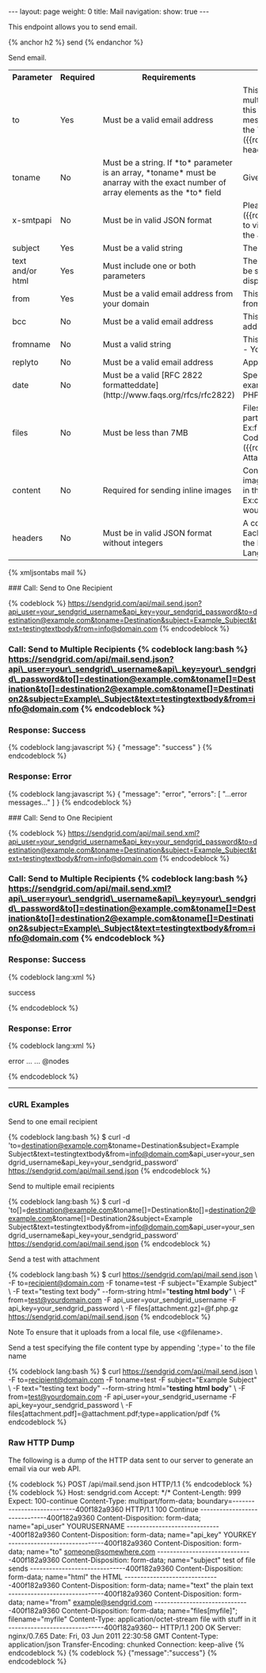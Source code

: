 --- layout: page weight: 0 title: Mail navigation: show: true ---

This endpoint allows you to send email.

{% anchor h2 %} send {% endanchor %}

Send email.

<table class="table table-bordered table-striped">
   <tbody>
      <tr>
         <th>Parameter</th>
         <th>Required</th>
         <th>Requirements</th>
         <th>Description</th>
      </tr>
      <tr>
         <td>to</td>
         <td>Yes</td>
         <td>Must be a valid email address</td>
         <td>This can also be passed in as an array, to send to multiple locations.Note that recipients passed in this parameter will be visible as part ofthe message. If you wish to hide the recipients, use the TO parameter inthe [x-smtpapi]({{root_url}}/API_Reference/SMTP_API/index.html) header.</td>
      </tr>
      <tr>
         <td>toname</td>
         <td>No</td>
         <td>Must be a string. If *to* parameter is an array, *toname* must be anarray with the exact number of array elements as the *to* field</td>
         <td>Give a name to the recipient</td>
      </tr>
      <tr>
         <td>x-smtpapi</td>
         <td>No</td>
         <td>Must be in valid JSON format</td>
         <td>Please review the [SMTPAPI]({{root_url}}/API_Reference/SMTP_API/index.html) to viewdocumentation on what you can do with the JSON headers</td>
      </tr>
      <tr>
         <td>subject</td>
         <td>Yes</td>
         <td>Must be a valid string</td>
         <td>The subject of your email</td>
      </tr>
      <tr>
         <td>text and/or html</td>
         <td>Yes</td>
         <td>Must include one or both parameters</td>
         <td>The actual content of your email message. It can be sent as either plaintext or HTML for the user to display</td>
      </tr>
      <tr>
         <td>from</td>
         <td>Yes</td>
         <td>Must be a valid email address from your domain</td>
         <td>This is where the email will appear to originate from for your recipient</td>
      </tr>
      <tr>
         <td>bcc</td>
         <td>No</td>
         <td>Must be a valid email address</td>
         <td>This can also be passed in as an array of email addresses for multiplerecipients</td>
      </tr>
      <tr>
         <td>fromname</td>
         <td>No</td>
         <td>Must a valid string</td>
         <td>This is name appended to the from email field. IE - Your name or companyname</td>
      </tr>
      <tr>
         <td>replyto</td>
         <td>No</td>
         <td>Must be a valid email address</td>
         <td>Append a reply-to field to your email message</td>
      </tr>
      <tr>
         <td>date</td>
         <td>No</td>
         <td>Must be a valid [RFC 2822 formatteddate](http://www.faqs.org/rfcs/rfc2822)</td>
         <td>Specify the date header of your email. One example: "Thu, 21 Dec 200016:01:07 +0200". PHP developers can use: *date('r');*</td>
      </tr>
      <tr>
         <td>files</td>
         <td>No</td>
         <td>Must be less than 7MB</td>
         <td>
            Files to be attached. The file contents must be part of the multipartHTTP POST. Ex:files[file1.jpg]=
            <file>
               [file2.pdf]=
               <file>   [Example Code(PHP)]({{root_url}}/Code_Examples/php.html#-Using-Attachments)</file>
            </file>
            <tr>
               <td>content</td>
               <td>No</td>
               <td>Required for sending inline images</td>
               <td>
                  Content IDs of the files to be used as inline images. Content IDs shouldmatch the cid's used in the HTML markup. Ex:content[file1.jpg]=ii\_139db99fdb5c3704 would correspond with the HTML`
                  <img src="cid:ii_139db99fdb5c3704">`</img>
                  <tr>
                     <td>headers</td>
                     <td>No</td>
                     <td>Must be in valid JSON format without integers</td>
                     <td>A collection of key/value pairs in JSON format. Each key represents aheader name and the value the header value. Ex: {"X-Accept-Language":"en", "X-Mailer": "MyApp"}</td>
                  </tr>
               </td>
            </tr>
         </td>
      </tr>
   </tbody>
</table>

{% xmljsontabs mail %}

<div class="tab-content">
<div class="tab-pane active" id="mail-json">
### Call: Send to One Recipient

{% codeblock %}
https://sendgrid.com/api/mail.send.json?api_user=your_sendgrid_username&api_key=your_sendgrid_password&to=destination@example.com&toname=Destination&subject=Example_Subject&text=testingtextbody&from=info@domain.com
{% endcodeblock %}

### Call: Send to Multiple Recipients {% codeblock lang:bash %} https://sendgrid.com/api/mail.send.json?api\_user=your\_sendgrid\_username&api\_key=your\_sendgrid\_password&to[]=destination@example.com&toname[]=Destination&to[]=destination2@example.com&toname[]=Destination2&subject=Example\_Subject&text=testingtextbody&from=info@domain.com {% endcodeblock %}

### Response: Success

{% codeblock lang:javascript %}
{
  "message": "success"
}
{% endcodeblock %}

### Response: Error

{% codeblock lang:javascript %}
{
  "message": "error",
  "errors": [
    "...error messages..."
  ]
}
{% endcodeblock %}

</div>
<div class="tab-pane" id="mail-xml">
### Call: Send to One Recipient

{% codeblock %}
https://sendgrid.com/api/mail.send.xml?api_user=your_sendgrid_username&api_key=your_sendgrid_password&to=destination@example.com&toname=Destination&subject=Example_Subject&text=testingtextbody&from=info@domain.com
{% endcodeblock %}

### Call: Send to Multiple Recipients {% codeblock lang:bash %} https://sendgrid.com/api/mail.send.xml?api\_user=your\_sendgrid\_username&api\_key=your\_sendgrid\_password&to[]=destination@example.com&toname[]=Destination&to[]=destination2@example.com&toname[]=Destination2&subject=Example\_Subject&text=testingtextbody&from=info@domain.com {% endcodeblock %}

### Response: Success

{% codeblock lang:xml %}
<?xml version="1.0" encoding="ISO-8859-1"?>

<result>
   success
   <result> </result>
</result>

{% endcodeblock %}

### Response: Error

{% codeblock lang:xml %}
<?xml version="1.0" encoding="ISO-8859-1"?>

<result>
   <message>error</message>
   <errors>
      <error>...</error>
      ...
   </errors>
   @nodes
</result>

{% endcodeblock %}

</div>
</div>

* * * * *

### cURL Examples

Send to one email recipient

{% codeblock lang:bash %} \$ curl -d
'to=destination@example.com&toname=Destination&subject=Example
Subject&text=testingtextbody&from=info@domain.com&api\_user=your\_sendgrid\_username&api\_key=your\_sendgrid\_password'
https://sendgrid.com/api/mail.send.json {% endcodeblock %}

Send to multiple email recipients

{% codeblock lang:bash %} \$ curl -d
'to[]=destination@example.com&toname[]=Destination&to[]=destination2@example.com&toname[]=Destination2&subject=Example
Subject&text=testingtextbody&from=info@domain.com&api\_user=your\_sendgrid\_username&api\_key=your\_sendgrid\_password'
https://sendgrid.com/api/mail.send.json {% endcodeblock %}

Send a test with attachment

{% codeblock lang:bash %} \$ curl
https://sendgrid.com/api/mail.send.json \\ -F to=recipient@domain.com -F
toname=test -F subject="Example Subject" \\ -F text="testing text body"
--form-string html="**testing html body**" \\ -F
from=test@yourdomain.com -F api\_user=your\_sendgrid\_username -F
api\_key=your\_sendgrid\_password \\ -F files[attachment.gz]=@f.php.gz
https://sendgrid.com/api/mail.send.json {% endcodeblock %}

<span class="label label-info">Note</span> To ensure that it uploads
from a local file, use \<@filename\>.

Send a test specifying the file content type by appending
';type=<mime type>' to the file name

{% codeblock lang:bash %} \$ curl
https://sendgrid.com/api/mail.send.json \\ -F to=recipient@domain.com -F
toname=test -F subject="Example Subject" \\ -F text="testing text body"
--form-string html="**testing html body**" \\ -F
from=test@yourdomain.com -F api\_user=your\_sendgrid\_username -F
api\_key=your\_sendgrid\_password \\ -F
files[attachment.pdf]=@attachment.pdf;type=application/pdf {%
endcodeblock %}

### Raw HTTP Dump

The following is a dump of the HTTP data sent to our server to generate
an email via our web API.

{% codeblock %}
POST /api/mail.send.json HTTP/1.1
{% endcodeblock %} {% codeblock %}
Host: sendgrid.com Accept: \*/\* Content-Length: 999
Expect: 100-continue Content-Type: multipart/form-data;
boundary=----------------------------400f182a9360 HTTP/1.1 100 Continue
------------------------------400f182a9360 Content-Disposition:
form-data; name="api_user" YOURUSERNAME
------------------------------400f182a9360 Content-Disposition:
form-data; name="api_key" YOURKEY
------------------------------400f182a9360 Content-Disposition:
form-data; name="to" someone@somewhere.com
------------------------------400f182a9360 Content-Disposition:
form-data; name="subject" test of file sends
------------------------------400f182a9360 Content-Disposition:
form-data; name="html" the HTML
------------------------------400f182a9360 Content-Disposition:
form-data; name="text" the plain text
------------------------------400f182a9360 Content-Disposition:
form-data; name="from" example@sendgrid.com
------------------------------400f182a9360 Content-Disposition:
form-data; name="files[myfile]"; filename="myfile" Content-Type:
application/octet-stream file with stuff in it
------------------------------400f182a9360-- HTTP/1.1 200 OK Server:
nginx/0.7.65 Date: Fri, 03 Jun 2011 22:30:58 GMT Content-Type:
application/json Transfer-Encoding: chunked Connection: keep-alive
{% endcodeblock %} {% codeblock %}
{"message":"success"}
{% endcodeblock %}
